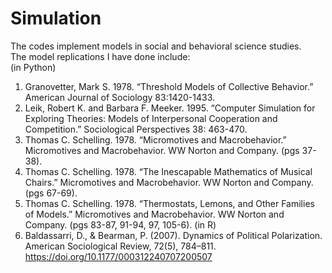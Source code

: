 # Simulation
The codes implement models in social and behavioral science studies. <br />
The model replications I have done include: <br />
(in Python)
1. Granovetter, Mark S. 1978. “Threshold Models of Collective Behavior.” American Journal of Sociology 83:1420-1433. <br />
2. Leik, Robert K. and Barbara F. Meeker. 1995. “Computer Simulation for Exploring Theories: Models of Interpersonal Cooperation and Competition.” Sociological Perspectives 38: 463-470. <br />
3. Thomas C. Schelling. 1978. “Micromotives and Macrobehavior.” Micromotives and Macrobehavior. WW Norton and Company. (pgs 37-38).
4. Thomas C. Schelling. 1978. “The Inescapable Mathematics of Musical Chairs.” Micromotives and Macrobehavior. WW Norton and Company. (pgs 67-69).
5. Thomas C. Schelling. 1978. “Thermostats, Lemons, and Other Families of Models.” Micromotives and Macrobehavior. WW Norton and Company. (pgs 83-87, 91-94, 97, 105-6).
(in R)
1. Baldassarri, D., & Bearman, P. (2007). Dynamics of Political Polarization. American Sociological Review, 72(5), 784–811. https://doi.org/10.1177/000312240707200507
